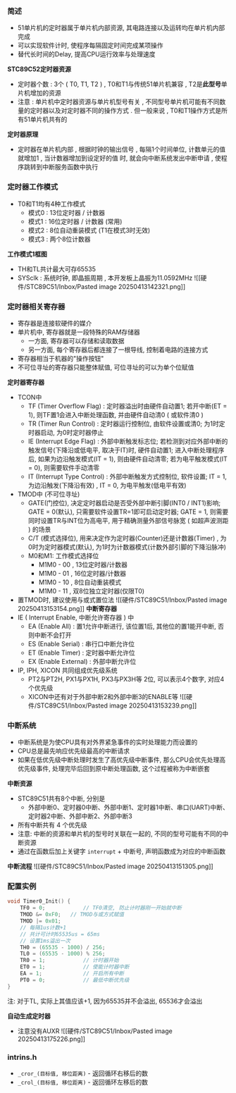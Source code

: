 
### 简述

- 51单片机的定时器属于单片机内部资源, 其电路连接以及运转均在单片机内部完成
- 可以实现软件计时, 使程序每隔固定时间完成某项操作
- 替代长时间的Delay, 提高CPU运行效率与处理速度

**STC89C52定时器资源**
- 定时器个数 : 3个 ( T0, T1, T2 ) , T0和T1与传统51单片机兼容 , T2是**此型号**单片机增加的资源
- 注意 : 单片机中定时器资源与单片机型号有关 , 不同型号单片机可能有不同数量的定时器以及对定时器不同的操作方式 . 但一般来说 , T0和T1操作方式是所有51单片机共有的

**定时器原理**
- 定时器在单片机内部 , 根据时钟的输出信号 , 每隔1个时间单位, 计数单元的值就增加1 , 当计数器增加到设定好的值 时, 就会向中断系统发出中断申请 , 使程序跳转到中断服务函数中执行

### 定时器工作模式

- T0和T1均有4种工作模式
	- 模式0 : 13位定时器 / 计数器
	- 模式1 : 16位定时器 / 计数器 (常用)
	- 模式2 : 8位自动重装模式 (T1在模式3时无效)
	- 模式3 : 两个8位计数器

**工作模式1框图**
- TH和TL共计最大可存65535
- SYSclk : 系统时钟, 即晶振周期 , 本开发板上晶振为11.0592MHz
![[硬件/STC89C51/Inbox/Pasted image 20250413142321.png]]

### 定时器相关寄存器

- 寄存器是连接软硬件的媒介
- 单片机中, 寄存器就是一段特殊的RAM存储器
	- 一方面, 寄存器可以存储和读取数据
	- 另一方面, 每个寄存器后都连接了一根导线, 控制着电路的连接方式
- 寄存器相当于机器的"操作按钮"
- 不可位寻址的寄存器只能整体赋值, 可位寻址的可以为单个位赋值

**定时器寄存器**
- TCON中
	- TF (Timer Overflow Flag) : 定时器溢出时由硬件自动置1; 若开中断(ET = 1), 则TF置1会进入中断处理函数, 并由硬件自动清0 ( 或软件清0 )
	- TR (Timer Run Control) : 定时器运行控制位, 由软件设置或清0; 为1时定时器启动, 为0时定时器停止
	- IE (Interrupt Edge Flag) : 外部中断触发标志位; 若检测到对应外部中断的触发信号(下降沿或低电平, 取决于IT)时, 硬件自动置1; 进入中断处理程序后, 如果为边沿触发模式(IT = 1), 则由硬件自动清零; 若为电平触发模式(IT = 0), 则需要软件手动清零
	- IT (Interrupt Type Control) : 外部中断触发方式控制位, 软件设置; IT = 1, 为边沿触发(下降沿有效) , IT = 0, 为电平触发(低电平有效) 
- TMOD中 (不可位寻址)
	- GATE(门控位), 决定定时器启动是否受外部中断引脚(INT0 / INT1)影响; GATE = 0(默认), 只需要软件设置TR=1即可启动定时器; GATE = 1, 则需要同时设置TR与INT位为高电平, 用于精确测量外部信号脉宽 ( 如超声波测距 ) 的场景
	- C/T (模式选择位), 用来决定作为定时器(Counter)还是计数器(Timer) , 为0时为定时器模式(默认), 为1时为计数器模式(计数外部引脚的下降沿脉冲)
	- M0和M1: 工作模式选择位
		- M1M0 - 00 , 13位定时器/计数器
		- M1M0 - 01 , 16位定时器/计数器
		- M1M0 - 10 , 8位自动重装模式
		- M1M0 - 11 , 双8位独立定时器(仅限T0)
- 置TMOD时, 建议使用与或式置位法
![[硬件/STC89C51/Inbox/Pasted image 20250413153154.png]]
**中断寄存器**
- IE ( Interrupt Enable, 中断允许寄存器 ) 中
	- EA (Enable All) : 置1允许中断进行, 该位置1后, 其他位的置1能开中断, 否则中断不会打开
	- ES (Enable Serial) : 串行口中断允许位
	- ET (Enable Timer) : 定时器中断允许位
	- EX (Enable External) : 外部中断允许位
- IP, IPH, XICON 共同组成优先级系统
	- PT2与PT2H, PX1与PX1H, PX3与PX3H等 2位, 可以表示4个数字, 对应4个优先级
	- XICON中还有对于外部中断2和外部中断3的ENABLE等
![[硬件/STC89C51/Inbox/Pasted image 20250413153239.png]]

### 中断系统
- 中断系统是为使CPU具有对外界紧急事件的实时处理能力而设置的
- CPU总是最先响应优先级最高的中断请求
- 如果在低优先级中断处理时发生了高优先级中断事件, 那么CPU会优先处理高优先级事件, 处理完毕后回到原中断处理函数, 这个过程被称为中断嵌套

**中断资源**
- STC89C51共有8个中断, 分别是
	- 外部中断0、定时器0中断、外部中断1、定时器1中断、串口(UART)中断、定时器2中断、外部中断2、外部中断3
- 所有中断共有 4 个优先级
- 注意: 中断的资源和单片机的型号时关联在一起的, 不同的型号可能有不同的中断资源
- 通过在函数后加上关键字 `interrupt` + 中断号, 声明函数成为对应的中断函数

**中断流程**
![[硬件/STC89C51/Inbox/Pasted image 20250413151305.png]]

### 配置实例
```c
void Timer0_Init() {
	TF0 = 0;			// TF0清空, 防止计时器刚一开始就中断
	TMOD &= 0xF0;	// TMOD与或方式赋值
	TMOD |= 0x01;
	// 每隔1us计数+1
	// 共计可计时65535us = 65ms
	// 设置1ms溢出一次
	TH0 = (65535 - 1000) / 256;
	TL0 = (65535 - 1000) % 256;
	TR0 = 1;			// 计时器开始
	ET0 = 1;			// 使能计时器中断
	EA = 1;				// 开启所有中断
	PT0 = 0;			// 最低中断优先级
}
```

注: 对于TL, 实际上其值应该+1, 因为65535并不会溢出, 65536才会溢出

**自动生成定时器**
- 注意没有AUXR
![[硬件/STC89C51/Inbox/Pasted image 20250413175226.png]]


### intrins.h
- `_cror_(目标值, 移位距离)` - 返回循环右移后的数
- `_crol_(目标值, 移位距离)` - 返回循环左移后的数

